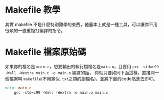 # Makefile 教學

其實 makefile 不是什麼特別難學的東西，他基本上就是一種工具，可以讓你不用很煩的一直重複打編譯的指令。

# Makefile 檔案原始碼

如果你的檔名是 `main.c`，想要輸出的執行檔檔名是`main.o`，且要用 `gcc -std=c99 -Wall -Wextra main.c -o main.o` 編譯的話，
你就只要如同下面這樣，直接開一個檔案叫 `makefile`(不用類似`.txt`之類的副檔名)，並將下面的code貼進去即可。

```makefile
main: main.c
	gcc -std=c99 -Wall -Wextra -o main.o main.c
```
